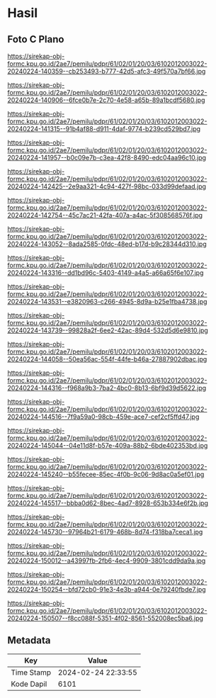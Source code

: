 # Hasil

## Foto C Plano

https://sirekap-obj-formc.kpu.go.id/2ae7/pemilu/pdpr/61/02/01/20/03/6102012003022-20240224-140359--cb253493-b777-42d5-afc3-49f570a7bf66.jpg

https://sirekap-obj-formc.kpu.go.id/2ae7/pemilu/pdpr/61/02/01/20/03/6102012003022-20240224-140906--6fce0b7e-2c70-4e58-a65b-89a1bcdf5680.jpg

https://sirekap-obj-formc.kpu.go.id/2ae7/pemilu/pdpr/61/02/01/20/03/6102012003022-20240224-141315--91b4af88-d911-4daf-9774-b239cd529bd7.jpg

https://sirekap-obj-formc.kpu.go.id/2ae7/pemilu/pdpr/61/02/01/20/03/6102012003022-20240224-141957--b0c09e7b-c3ea-42f8-8490-edc04aa96c10.jpg

https://sirekap-obj-formc.kpu.go.id/2ae7/pemilu/pdpr/61/02/01/20/03/6102012003022-20240224-142425--2e9aa321-4c94-427f-98bc-033d99defaad.jpg

https://sirekap-obj-formc.kpu.go.id/2ae7/pemilu/pdpr/61/02/01/20/03/6102012003022-20240224-142754--45c7ac21-42fa-407a-a4ac-5f308568576f.jpg

https://sirekap-obj-formc.kpu.go.id/2ae7/pemilu/pdpr/61/02/01/20/03/6102012003022-20240224-143052--8ada2585-0fdc-48ed-b17d-b9c28344d310.jpg

https://sirekap-obj-formc.kpu.go.id/2ae7/pemilu/pdpr/61/02/01/20/03/6102012003022-20240224-143316--dd1bd96c-5403-4149-a4a5-a66a65f6e107.jpg

https://sirekap-obj-formc.kpu.go.id/2ae7/pemilu/pdpr/61/02/01/20/03/6102012003022-20240224-143531--e3820963-c266-4945-8d9a-b25e1fba4738.jpg

https://sirekap-obj-formc.kpu.go.id/2ae7/pemilu/pdpr/61/02/01/20/03/6102012003022-20240224-143739--99828a2f-6ee2-42ac-89d4-532d5d6e9810.jpg

https://sirekap-obj-formc.kpu.go.id/2ae7/pemilu/pdpr/61/02/01/20/03/6102012003022-20240224-144058--50ea56ac-554f-44fe-b46a-27887902dbac.jpg

https://sirekap-obj-formc.kpu.go.id/2ae7/pemilu/pdpr/61/02/01/20/03/6102012003022-20240224-144316--f968a9b3-7ba2-4bc0-8b13-6bf9d39d5622.jpg

https://sirekap-obj-formc.kpu.go.id/2ae7/pemilu/pdpr/61/02/01/20/03/6102012003022-20240224-144516--7f9a59a0-98cb-459e-ace7-cef2cf5ffd47.jpg

https://sirekap-obj-formc.kpu.go.id/2ae7/pemilu/pdpr/61/02/01/20/03/6102012003022-20240224-145044--04e11d8f-b57e-409a-88b2-6bde402353bd.jpg

https://sirekap-obj-formc.kpu.go.id/2ae7/pemilu/pdpr/61/02/01/20/03/6102012003022-20240224-145240--b55fecee-85ec-4f0b-9c06-9d8ac0a5ef01.jpg

https://sirekap-obj-formc.kpu.go.id/2ae7/pemilu/pdpr/61/02/01/20/03/6102012003022-20240224-145517--bbba0d62-8bec-4ad7-8928-653b334e6f2b.jpg

https://sirekap-obj-formc.kpu.go.id/2ae7/pemilu/pdpr/61/02/01/20/03/6102012003022-20240224-145730--97964b21-6179-468b-8d74-f318ba7ceca1.jpg

https://sirekap-obj-formc.kpu.go.id/2ae7/pemilu/pdpr/61/02/01/20/03/6102012003022-20240224-150012--a43997fb-2fb6-4ec4-9909-3801cdd9da9a.jpg

https://sirekap-obj-formc.kpu.go.id/2ae7/pemilu/pdpr/61/02/01/20/03/6102012003022-20240224-150254--bfd72cb0-91e3-4e3b-a944-0e79240fbde7.jpg

https://sirekap-obj-formc.kpu.go.id/2ae7/pemilu/pdpr/61/02/01/20/03/6102012003022-20240224-150507--f8cc088f-5351-4f02-8561-552008ec5ba6.jpg


## Metadata

| Key        | Value               |
| ---------- | ------------------- |
| Time Stamp | 2024-02-24 22:33:55 |
| Kode Dapil | 6101                |



